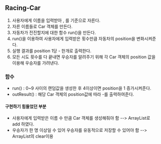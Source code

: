 ## Racing-Car

1. 사용자에게 이름을 입력받아 , 를 기준으로 자른다.
2. 자른 이름들로 Car 객체를 만든다.
3. 자동차가 전진할지에 대한 함수 run()을 만든다.
4. run()을 이용하여 사용자에게 입력받은 횟수만큼 자동차의 position을 변화시켜준다.
5. 실행 결과를 position 1당 - 한개로 출력한다.
6. 모든 시도 횟수를 다 끝내면 우승자를 알려주기 위해 각 Car 객체의 position 값을 이용해 우승자를 가려낸다.

### 함수

+ run() : 0~9 사이의 랜덤값을 생성한 후 4이상이면 position을 1 증가시켜준다.
+ outResult() : 해당 Car 객체의 position값에 따라 -를 출력하여준다.

#### 구현하기 힘들었던 부분

+ 사용자에게 입력받은 이름 수 만큼 Car 객체를 생성해줘야 함 --> ArrayList로 add 하였다.
+ 우승자가 한 명 이상일 수 있어 우승자를 유동적으로 저장할 수 있어야 함 --> ArrayList의 clear이용